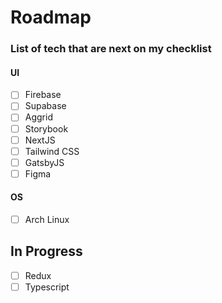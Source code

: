<h1> Roadmap </h1>


<h3> List of tech that are next on my checklist </h3>


<h4> UI </h4>

- [ ] Firebase
- [ ] Supabase
- [ ] Aggrid
- [ ] Storybook
- [ ] NextJS
- [ ] Tailwind CSS
- [ ] GatsbyJS
- [ ] Figma

<h4> OS </h4>

- [ ] Arch Linux



<h2> In Progress </h2>

- [ ] Redux
- [ ] Typescript
